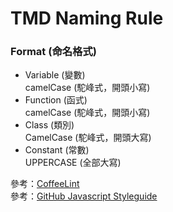 
# TMD Naming Rule

### Format (命名格式)
- Variable (變數)  
  camelCase (駝峰式，開頭小寫)
- Function (函式)  
  camelCase (駝峰式，開頭小寫)
- Class (類別)  
  CamelCase (駝峰式，開頭大寫)
- Constant (常數)  
  UPPERCASE (全部大寫)
  

參考：[CoffeeLint](http://www.coffeelint.org/)  
參考：[GitHub Javascript Styleguide](https://github.com/styleguide/javascript)
